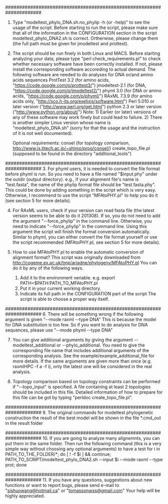 #####################################################################
1.	Type "modeltest_phylo_DNA.sh.no_phylip -h (or -help)" to see the usage of the script.
	Before starting to run the script, please make sure that all of the information in the CONFIGURATION section in the script modeltest_phylo_DNA2.sh is correct. Ortherwise, please change them (the full path must be given for jmodeltest and prottest).

2.	The script should be run finely in both Linux and MACS.
	Before starting analyzing your data, please type "perl check_requirements.pl" to check whether necessary software have been correctly installed. If not, please install the corresponding software accoreding to actual demand.
	The following software are needed to do analyses for DNA or/and amino acids sequences
	ProtTest 3.2 (for amino acids, "https://code.google.com/p/prottest3/")
	jmodeltest-2.1 (for DNA, "https://code.google.com/p/jmodeltest2/")
	phyml 3.0 (for DNA or amino acids, "https://code.google.com/p/phyml/")
	RAxML 7.3.9 (for amino acids only, "http://sco.h-its.org/exelixis/software.html")
	Perl 5.010 or later version ("http://www.perl.org/get.html")
	python 2.3 or later version ("http://www.python.org/about/")
	Note:
		1)	Earlier (or later) versions of any of these software may work finely but could lead to failure.
		2)	There is another simpler Linux version whose name is "modeltest_phylo_DNA.sh" (sorry for that the usage and the instruction of it is not well documented).

	Optional requirements:
	consel (for topology comparison, http://www.is.titech.ac.jp/~shimo/prog/consel/)
	create_topo_file.pl (supposed to be found in the directory "additional_tools")

#####################################################################
3.	For phyml users, it is needed to convert the file format before phyml is run.
	So you need to have a file named "$input.phy" under the outdir (output directory).
	e.g., if your alignment file's name is "test.fasta", the name of the phylip format file should be "test.fasta.phy". This could be done by adding something in the script which is very easy. Otherwise, I recommend to use the script "MFAtoPHY.pl" to help you do it (see section 5 for more details).

4.	For RAxML users, check if your version can read fasta file (the latest version seems to be able to do it 201308).
	If so, you do not need to add the argument "--force_phylip" in the command line.
	Otherwise, you need to indicate "--force_phylip" in the command line. Using this argument the script will finish the format conversion automatically. Similar to phyml, you can either convert the file format yourself or use the script recommended (MFAtoPHY.pl, see section 5 for more details).

5.	How to use MFAtoPHY.pl to enable the automatic conversion of alignment format?
	This script was originally downloaded from http://cogeme.ex.ac.uk/tmp/ariadne/phylogeny/MFAtoPHY.pl
	You can do it by any of the following ways.
	1)	Add it to the environment veriable.
		e.g.    export PATH=$PATH:PATH_TO_MFAtoPHY.pl
	2)	Put it in your current working directory.
	3)	Indicate its full path in the CONFIGURATION part of the script
	The script is able to choose a proper way itself.

#####################################################################
6.	There will be something wrong if the following argument is given
		"--mode raxml --type DNA"
	This is because the model for DNA substitution is too few. So if you want to do analysis for DNA sequences, please use "--mode phyml --type DNA"

7.	You can give additional arguments by giving the argument --modeltest_additional or --phylo_additional. You need to give the corresponding file name that includes additional arguments of the corresponding analysis. See the example/example_additional_file for more details. If the same arguments are given more than once (e.g. raxmlHPC -f a -f i), only the latest one will be considered in the real analysis.

8.	Topology comparison based on topology constraints can be performed if "--topo_input" is specified. A file containing at least 2 topologies should be included in this file. Detailed information of how to prepare for this file can be got by typing "perldoc create_topo_file.pl".

#####################################################################
9.	The original commands for
		modeltest
		phylogenetic construction
		the result of the best model
	will be shown in the file *.cmd_out in the result folder

#####################################################################
10.	If you are going to analyze many alignemnts, you can put them in the same folder. Then run the following command (this is a very simple way without choosing any optional arguments) to have a test
		for i in PATH_TO_THE_FOLDER/*; do
			[ ! -f $i ] && continue;
			PATH_TO_SCRIPT/modeltest_phylo_DNA2.sh --input $i --mode raxml --type prot;
		done

#####################################################################
11.	If you have any questions, suggestions about new functions or want to report bugs, please send e-mail to
	"sishuowang@hotmail.ca" or "tomassonwss@gmail.com"
	Your help will be highly appreciated.

